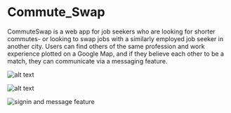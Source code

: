 # Commute_Swap
CommuteSwap is a web app for job seekers who are looking for shorter commutes- or looking to swap jobs with a similarly employed job seeker in another city. Users can find others of the same profession and work experience plotted on a Google Map, and if they believe each other to be a match, they can communicate via a messaging feature. 

![alt text](https://user-images.githubusercontent.com/20195591/28849237-d033b7e0-76db-11e7-9275-a5d0e8a07fb3.png)


![alt text](https://user-images.githubusercontent.com/20195591/28849241-d3799c9e-76db-11e7-886e-a2f00f4e83da.png)

![signin and message feature](https://user-images.githubusercontent.com/20195591/28853127-f25258aa-76f3-11e7-8bcb-99aa04cfcce1.gif)
